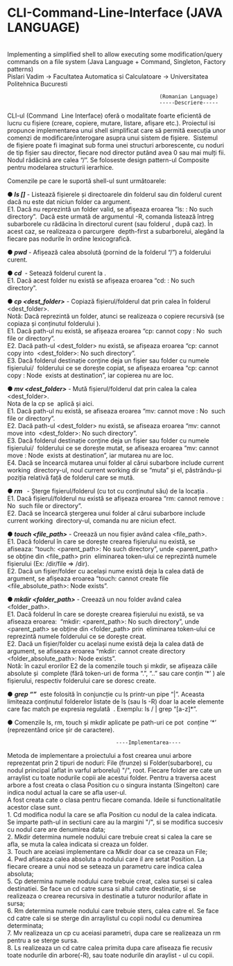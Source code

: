 # CLI-Command-Line-Interface (JAVA LANGUAGE)
</br>Implementing a simplified shell to allow executing some modification/query commands on a file system (Java Language + Command, Singleton, Factory patterns)
</br>Pislari Vadim -> Facultatea Automatica si Calculatoare -> Universitatea Politehnica Bucuresti

                                                     (Romanian Language)
                                                     -----Descriere-----
CLI-ul (Command  Line Interface) oferă o modalitate foarte eficientă de lucru cu fișiere (creare, copiere, mutare, listare, afișare etc.). Proiectul isi propunce implementarea unui shell simplificat care să permită execuția unor comenzi de modificare/interogare asupra unui sistem de fișiere.  Sistemul de fișiere poate fi imaginat sub forma unei structuri arborescente, cu noduri de tip fișier sau director, fiecare nod director putând avea 0 sau mai mulți fii. Nodul rădăcină are calea “/”. Se foloseste design pattern-ul Composite pentru modelarea structurii ierarhice. 

Comenzile pe care le suportă shell-ul sunt următoarele:    

●<i><b> ls [<path>]</i></b> - Listează fișierele și directoarele din folderul <path> sau din folderul curent dacă nu este dat niciun folder ca argument.   
</br>  E1. Dacă <path> nu reprezintă un folder valid, se afișeaza eroarea “ls: <path>: No such  directory”.  Dacă este urmată de argumentul -R, comanda listează întreg subarborele cu rădăcina în directorul curent (sau folderul <path>, după caz). În acest caz, se  realizeaza o parcurgere  depth-first a subarborelui, alegând la fiecare pas nodurile în ordine lexicografică.

●<i><b> pwd</i></b> - Afișează calea absolută (pornind de la folderul “/”) a folderului curent.    

●<i><b> cd <path></i></b> - Setează folderul curent la <path>.   
</br>  E1. Dacă acest folder nu există se afișeaza eroarea “cd: <path>: No such directory”.    

●<i><b> cp <source> <dest_folder></i></b> - Copiază fișierul/folderul dat prin calea <source> în folderul <dest_folder>.   
</br>  Notă: Dacă <source> reprezintă un folder, atunci se realizeaza o copiere recursivă (se copiaza și conținutul folderului <source>). 
</br>  E1. Dacă path-ul <source> nu există, se afișeaza eroarea “cp: cannot copy <source>: No  such file or directory”.   
</br>  E2. Dacă path-ul <dest_folder> nu există, se afișeaza eroarea “cp: cannot copy into  <dest_folder>: No such directory”. 
</br>  E3. Dacă folderul destinație conține deja un fișier sau folder cu numele fișierului/  folderului ce se dorește copiat, se afișeaza eroarea “cp: cannot copy <source>: Node  exists at destination”, iar copierea nu are loc.    

●<i><b> mv <source> <dest_folder></i></b> - Mută fișierul/folderul dat prin calea <source> la calea <dest_folder>. 
</br>  Nota de la cp se  aplică și aici.  
</br>  E1. Dacă path-ul <source> nu există, se afiseaza eroarea “mv: cannot move <source>: No  such file or directory”.
</br>  E2. Dacă path-ul <dest_folder> nu există, se afiseaza eroarea “mv: cannot move into  <dest_folder>: No such directory”.
</br>  E3. Dacă folderul destinație conține deja un fișier sau folder cu numele fișierului/  folderului ce se dorește mutat, se afiseaza eroarea “mv: cannot move <source>: Node  exists at destination”, iar mutarea nu are loc.  
</br>  E4. Dacă se încearcă mutarea unui folder al cărui subarbore include current working  directory-ul, noul current working dir se  “muta” și el, păstrându-și poziția relativă față de folderul care se mută. 
  
●<i><b> rm <path> </i></b> - Șterge fișierul/folderul (cu tot cu conținutul său) de la locația <path>.
</br>  E1. Dacă fișierul/folderul nu există se afișeaza eroarea “rm: cannot remove <path>: No  such file or directory”.
</br>  E2. Dacă se încearcă ștergerea unui folder al cărui subarbore include current working  directory-ul, comanda nu are niciun efect.     

●<i><b> touch <file_path></i></b> - Creează un nou fișier având calea <file_path>.
</br>  E1. Dacă folderul în care se dorește crearea fișierului nu există, se afiseaza: “touch: <parent_path>: No such directory”, unde <parent_path> se obține din <file_path> prin  eliminarea token-ului ce reprezintă numele fișierului (Ex: /dir/file => /dir).   
</br>  E2. Dacă un fișier/folder cu același nume există deja la calea dată de argument, se afișeaza eroarea “touch: cannot create file <file_absolute_path>: Node exists”. 

●<i><b> mkdir <folder_path></i></b> - Creează un nou folder având calea <folder_path>.   
</br>  E1. Dacă folderul în care se dorește crearea fișierului nu există, se va afiseaza eroarea:  “mkdir: <parent_path>: No such directory”, unde <parent_path> se obține din <folder_path> prin  eliminarea token-ului ce reprezintă numele folderului ce se dorește creat.
</br>  E2. Dacă un fișier/folder cu același nume există deja la calea dată de argument, se afiseaza eroarea “mkdir: cannot create directory <folder_absolute_path>: Node exists”.
</br>  Notă: în cazul erorilor E2 de la comenzile touch și mkdir, se afișeaza căile absolute și  complete (fără token-uri de forma “.”, “..” sau care conțin ‘*’ ) ale fișierului, respectiv folderului care se doresc create. 

● <i><b> grep “<regex>”</i></b>  este folosită în conjuncție cu ls printr-un pipe “|”. Aceasta limiteaza conținutul folderelor listate de ls (sau ls -R) doar la acele elemente care fac match pe expresia regulată  <regex>. Exemplu: ls / | grep “[a-z]*”. 

● Comenzile ls, rm, touch și mkdir aplicate pe path-uri ce pot  conține ‘*’ (reprezentând orice șir de caractere). 
  
  
                                       ----Implementarea----
  Metoda de implementare a proiectului a fost crearea unui arbore reprezentat prin 2 tipuri de noduri: 
File (frunze) si Folder(subarbore), cu nodul principal (aflat in varful arborelui) "/", root. Fiecare 
folder are cate un arraylist cu toate nodurile copii ale acestui folder. Pentru a traversa acest arbore 
a fost creata o clasa Position cu o singura instanta (Singelton) care indica nodul actual la care se afla 
user-ul.
</br>    A fost creata cate o clasa pentru fiecare comanda. Ideile si functionalitatile acestor clase sunt.
</br>	1. Cd modifica nodul la care se afla Position cu nodul de la calea indicata. Se imparte 
path-ul in sectiuni care au la margini "/", si se modifica succesiv cu nodul care are denumirea data;
</br>	2. Mkdir determina numele nodului care trebuie creat si calea la care se afla, se muta la calea 
indicata si creaza un folder. 
</br>	3. Touch are aceiasi implementare ca Mkdir doar ca se creaza un File;
</br>	4. Pwd afiseaza calea absoluta a nodului care il are setat Position. La fiecare creare a unui nod
se seteaza un parametru care indica calea absoluta;
 </br>	5. Cp determina numele nodului care trebuie creat, calea sursei si calea destinatiei. Se face
un cd catre sursa si altul catre destinatie, si se realizeaza o crearea recursiva in destinatie a 
tuturor nodurilor aflate in sursa;
</br>	6. Rm determina numele nodului care trebuie sters, calea catre el. Se face cd catre cale si se 
sterge din arraylistul cu copii nodul cu denumirea determinata;
</br>	7. Mv realizeaza un cp cu aceiasi parametri, dupa care se realizeaza un rm pentru a se sterge sursa.
</br>	8. Ls realizeaza un cd catre calea primita dupa care afiseaza fie recusiv toate nodurile din arbore(-R),
sau toate nodurile din araylist - ul cu copii.
